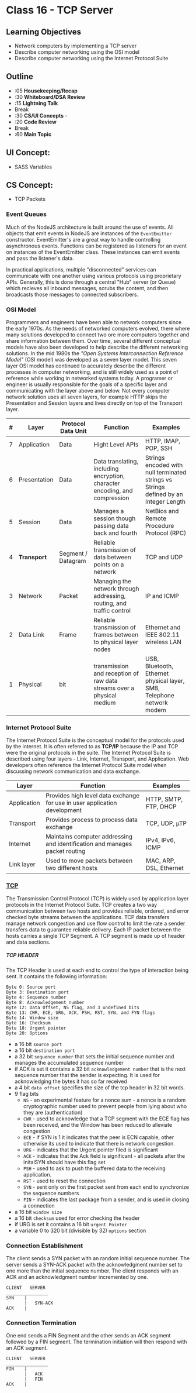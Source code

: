 # Class 16 - TCP Server

## Learning Objectives  
* Network computers by implementing a TCP server
* Describe computer networking using the OSI model
* Describe computer networking using the Internet Protocol Suite

## Outline
* :05 **Housekeeping/Recap**
* :30 **Whiteboard/DSA Review**
* :15 **Lightning Talk**
* Break
* :30 **CS/UI Concepts** -
* :20 **Code Review**
* Break
* :60 **Main Topic**

## UI Concept:
* SASS Variables

## CS Concept:
* TCP Packets

### Event Queues
Much of the NodeJS architecture is built around the use of events. All objects that emit events in NodeJS are instances of the `EventEmitter` constructor. EventEmitter's are a great way to handle controlling asynchronous events. Functions can be registered as listeners for an event on instances of the EventEmitter class. These instances can emit events and pass the listener's data.

In practical applications, multiple "disconnected" services can communicate with one another using various protocols using proprietary APIs.  Generally, this is done through a central "Hub" server (or Queue) which recieves all inbound messages, scrubs the content, and then broadcasts those messages to connected subscribers.

### OSI Model  
Programmers and engineers have been able to network computers since the early 1970s. As the needs of networked computers evolved, there where many solutions developed to connect two ore more computers together and share information between them. Over time, several different conceptual models have also been developed to help describe the different networking solutions. In the mid 1980s the _"Open Systems Interconnection Reference Model"_ (OSI model) was developed as a seven layer model. This seven layer OSI model has continued to accurately describe the different processes in computer networking, and is still widely used as a point of reference while working in networked systems today. A programer or engineer is usually responsible for the goals of a specific layer and communicating with the layer above and below. Not every computer network solution uses all seven layers, for example HTTP skips the Presentation and Session layers and lives directly on top of the Transport layer.


| # | Layer | Protocol Data Unit | Function | Examples |   
| --- | ---- | ----- | ----- | ----- |
| 7 | Application | Data | Hight Level APIs | HTTP, IMAP, POP, SSH |  
| 6 | Presentation | Data | Data translating, including encryption, character encoding, and compression | Strings encoded with null terminated strings vs Strings defined by an Integer Length |  
| 5 | Session | Data | Manages a session though passing data back and fourth | NetBios and Remote Procedure Protocol (RPC) |
| 4 | **Transport** | Segment / Datagram | Reliable transmission of data between points on a network | TCP and UDP |
| 3 | Network | Packet | Managing the network through addressing, routing, and traffic control | IP and ICMP
| 2 | Data Link | Frame | Reliable transmission of frames between to physical layer nodes | Ethernet and IEEE 802.11 wireless LAN |
| 1 | Physical | bit | transmission and reception of raw data streams over a physical medium | USB, Bluetooth, Ethernet physical layer, SMB, Telephone network modem |

### Internet Protocol Suite
The Internet Protocol Suite is the conceptual model for the protocols used by the internet. It is often referred to as **TCP/IP** because the IP and TCP were the original protocols in the suite. The Internet Protocol Suite is described using four layers - Link, Internet, Transport, and Application. Web developers often reference the Internet Protocol Suite model when discussing network communication and data exchange.

| Layer | Function | Examples |
| ---- | ---- | ---- |
| Application | Provides high level data exchange for use in user application development |  HTTP, SMTP, FTP, DHCP |
| Transport | Provides process to process data exchange | TCP, UDP, µTP|
| Internet | Maintains computer addressing and identification and manages packet routing | IPv4, IPv6, ICMP |
| Link layer | Used to move packets between two different hosts | MAC, ARP, DSL, Ethernet |

### [TCP](https://www.ietf.org/rfc/rfc793.txt)
The Transmission Control Protocol (TCP) is widely used by application layer protocols in the Internet Protocol Suite. TCP creates a two way communication between two hosts and provides reliable, ordered, and error checked byte streams between the applications. TCP data transfers manage network congestion and use flow control to limit the rate a sender transfers data to guarantee reliable delivery. Each IP packet between the hosts carries a single TCP Segment. A TCP segment is made up of header and data sections.

##### TCP HEADER
The TCP Header is used at each end to control the type of interaction being sent. It contains the following information:

```
Byte 0: Source port
Byte 3: Destination port
Byte 4: Sequence number
Byte 8: Acknowledgement number
Byte 12: Data Offset, NS flag, and 3 undefined bits
Byte 13: CWR, ECE, URG, ACK, PSH, RST, SYN, and FYN flags
Byte 14: Window size
Byte 16: Checksum
Byte 18: Urgent pointer
Byte 20: Options
```

* a 16 bit `source port`
* a 16 bit `destination port`
* a 32 bit `sequence number` that sets the initial sequence number and manages the accumulated sequence number
* if ACK is set it contains a 32 bit `acknowledgement number` that is the next sequence number that the sender is expecting. It is used for acknowledging the bytes it has so far received 
* a 4 bit `data offset` specifies the size of the tcp header in 32 bit words.
* 9 flag bits
  * `NS` - an experimental feature for a nonce sum - a nonce is a random cryptographic number used to prevent people from lying about who they are (authentication)
  * `CWR` - used to acknowledge that a TCP segment with the ECE flag has been received, and the Window has been reduced to alleviate congestion
  * `ECE` - if SYN is 1 it indicates that the peer is ECN capable, other otherwise its used to indicate that there is network congestion.
  * `URG` - indicates that the Urgent pointer filed is significant
  * `ACK` - indicates that the Ack field is significant - all packets after the initalSYN should have this flag set
  * `PSH` - used to ask to push the buffered data to the receiving application.
  * `RST` - used to reset the connection
  * `SYN` - sent only on the first packet sent from each end to synchronize the sequence numbers
  * `FIN` - indicates the last package from a sender, and is used in closing a connection
* a 16 bit `window size`
* a 16 bit `checksum` used for error checking the header
* if URG is set it contains a 16 bit `urgent Pointer`
* a variable 0 to 320 bit (divisible by 32) `options` section

### Connection Establishment
The client sends a SYN packet with an random initial sequence number. The server sends a SYN-ACK packet with the acknowledgment number set to one more than the initial sequence number. The client responds with an ACK and an acknowledgment number incremented by one.

```
CLIENT   SERVER
________________
SYN    |
       |   SYN-ACK
ACK    |
```

### Connection Termination
One end sends a FIN Segment and the other sends an ACK segment followed by a FIN segment. The termination initiation will then respond with an ACK segment.

```
CLIENT   SERVER
________________
FIN    |
       |   ACK
       |   FIN
ACK    |
```
